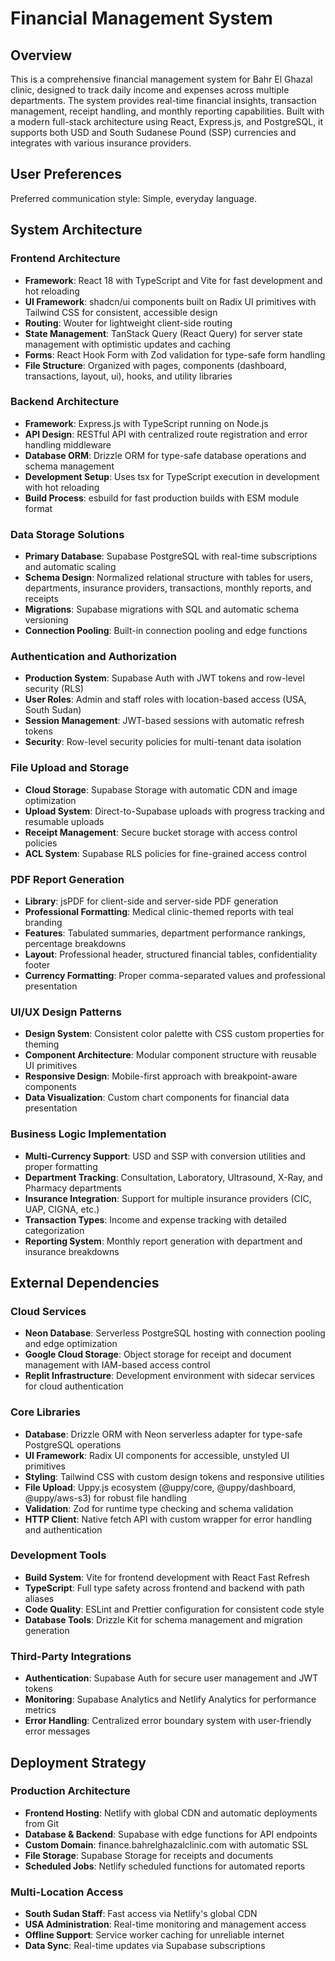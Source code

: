 # Financial Management System

## Overview

This is a comprehensive financial management system for Bahr El Ghazal clinic, designed to track daily income and expenses across multiple departments. The system provides real-time financial insights, transaction management, receipt handling, and monthly reporting capabilities. Built with a modern full-stack architecture using React, Express.js, and PostgreSQL, it supports both USD and South Sudanese Pound (SSP) currencies and integrates with various insurance providers.

## User Preferences

Preferred communication style: Simple, everyday language.

## System Architecture

### Frontend Architecture
- **Framework**: React 18 with TypeScript and Vite for fast development and hot reloading
- **UI Framework**: shadcn/ui components built on Radix UI primitives with Tailwind CSS for consistent, accessible design
- **Routing**: Wouter for lightweight client-side routing
- **State Management**: TanStack Query (React Query) for server state management with optimistic updates and caching
- **Forms**: React Hook Form with Zod validation for type-safe form handling
- **File Structure**: Organized with pages, components (dashboard, transactions, layout, ui), hooks, and utility libraries

### Backend Architecture
- **Framework**: Express.js with TypeScript running on Node.js
- **API Design**: RESTful API with centralized route registration and error handling middleware
- **Database ORM**: Drizzle ORM for type-safe database operations and schema management
- **Development Setup**: Uses tsx for TypeScript execution in development with hot reloading
- **Build Process**: esbuild for fast production builds with ESM module format

### Data Storage Solutions
- **Primary Database**: Supabase PostgreSQL with real-time subscriptions and automatic scaling
- **Schema Design**: Normalized relational structure with tables for users, departments, insurance providers, transactions, monthly reports, and receipts
- **Migrations**: Supabase migrations with SQL and automatic schema versioning
- **Connection Pooling**: Built-in connection pooling and edge functions

### Authentication and Authorization  
- **Production System**: Supabase Auth with JWT tokens and row-level security (RLS)
- **User Roles**: Admin and staff roles with location-based access (USA, South Sudan)
- **Session Management**: JWT-based sessions with automatic refresh tokens
- **Security**: Row-level security policies for multi-tenant data isolation

### File Upload and Storage
- **Cloud Storage**: Supabase Storage with automatic CDN and image optimization
- **Upload System**: Direct-to-Supabase uploads with progress tracking and resumable uploads
- **Receipt Management**: Secure bucket storage with access control policies
- **ACL System**: Supabase RLS policies for fine-grained access control

### PDF Report Generation
- **Library**: jsPDF for client-side and server-side PDF generation
- **Professional Formatting**: Medical clinic-themed reports with teal branding
- **Features**: Tabulated summaries, department performance rankings, percentage breakdowns
- **Layout**: Professional header, structured financial tables, confidentiality footer
- **Currency Formatting**: Proper comma-separated values and professional presentation

### UI/UX Design Patterns
- **Design System**: Consistent color palette with CSS custom properties for theming
- **Component Architecture**: Modular component structure with reusable UI primitives
- **Responsive Design**: Mobile-first approach with breakpoint-aware components
- **Data Visualization**: Custom chart components for financial data presentation

### Business Logic Implementation
- **Multi-Currency Support**: USD and SSP with conversion utilities and proper formatting
- **Department Tracking**: Consultation, Laboratory, Ultrasound, X-Ray, and Pharmacy departments
- **Insurance Integration**: Support for multiple insurance providers (CIC, UAP, CIGNA, etc.)
- **Transaction Types**: Income and expense tracking with detailed categorization
- **Reporting System**: Monthly report generation with department and insurance breakdowns

## External Dependencies

### Cloud Services
- **Neon Database**: Serverless PostgreSQL hosting with connection pooling and edge optimization
- **Google Cloud Storage**: Object storage for receipt and document management with IAM-based access control
- **Replit Infrastructure**: Development environment with sidecar services for cloud authentication

### Core Libraries
- **Database**: Drizzle ORM with Neon serverless adapter for type-safe PostgreSQL operations
- **UI Framework**: Radix UI components for accessible, unstyled UI primitives
- **Styling**: Tailwind CSS with custom design tokens and responsive utilities
- **File Upload**: Uppy.js ecosystem (@uppy/core, @uppy/dashboard, @uppy/aws-s3) for robust file handling
- **Validation**: Zod for runtime type checking and schema validation
- **HTTP Client**: Native fetch API with custom wrapper for error handling and authentication

### Development Tools
- **Build System**: Vite for frontend development with React Fast Refresh
- **TypeScript**: Full type safety across frontend and backend with path aliases
- **Code Quality**: ESLint and Prettier configuration for consistent code style
- **Database Tools**: Drizzle Kit for schema management and migration generation

### Third-Party Integrations
- **Authentication**: Supabase Auth for secure user management and JWT tokens
- **Monitoring**: Supabase Analytics and Netlify Analytics for performance metrics  
- **Error Handling**: Centralized error boundary system with user-friendly error messages

## Deployment Strategy

### Production Architecture
- **Frontend Hosting**: Netlify with global CDN and automatic deployments from Git
- **Database & Backend**: Supabase with edge functions for API endpoints
- **Custom Domain**: finance.bahrelghazalclinic.com with automatic SSL
- **File Storage**: Supabase Storage for receipts and documents
- **Scheduled Jobs**: Netlify scheduled functions for automated reports

### Multi-Location Access
- **South Sudan Staff**: Fast access via Netlify's global CDN
- **USA Administration**: Real-time monitoring and management access
- **Offline Support**: Service worker caching for unreliable internet
- **Data Sync**: Real-time updates via Supabase subscriptions